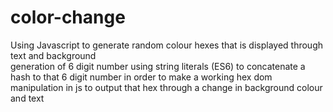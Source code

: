 # color-change
Using Javascript to generate random colour hexes that is displayed through text and background  
generation of 6 digit number
using string literals (ES6) to concatenate a hash to that 6 digit number in order to make a working hex
dom manipulation in js to output that hex through a change in background colour and text
